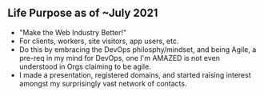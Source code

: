 ## Life Purpose as of ~July 2021
   - "Make the Web Industry Better!"
   - For clients, workers, site visitors, app users, etc.
   - Do this by embracing the DevOps philosphy/mindset,
     and being Agile, a pre-req in my mind for DevOps,
     one I'm AMAZED is not even understood in Orgs
     claiming to be agile.
   - I made a presentation, registered domains, and
    started raising interest amongst my surprisingly 
    vast network of contacts.